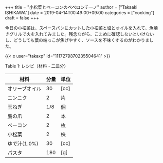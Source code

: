 +++
title = "小松菜とベーコンのペペロンチーノ"
author = ["Takaaki ISHIKAWA"]
date = 2019-04-14T00:49:00+09:00
categories = ["cooking"]
draft = false
+++

今日の小松菜は、スペースパンにカットした小松菜と塩とオイルを入れて、魚焼きグリルで火を入れてみました。残念ながら、こまめに確認しないといけないし、どうしても葉の端っこが焦げやすく、ソースを不味くするのがわかりました。  

{{< x user="takaxp" id="1117279870235504641" >}}  

<div class="table-caption">
  <span class="table-number">Table 1</span>:
  レシピ（材料・二皿分）
</div>

| 材料      | 分量 | 単位 |
|---------|----|----|
| オリーブオイル | 30  | [cc] |
| ニンニク  | 2   | 片   |
| 玉ねぎ    | 1/8 | 個   |
| 鷹の爪    | 2   | 本   |
| ベーコン  | 2   | 枚   |
| 小松菜    | 2   | 株   |
| ゆで汁(1.0%) | 30  | [cc] |
| パスタ    | 180 | [g]  |
